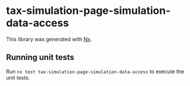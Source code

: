 # tax-simulation-page-simulation-data-access

This library was generated with [Nx](https://nx.dev).

## Running unit tests

Run `nx test tax-simulation-page-simulation-data-access` to execute the unit tests.
